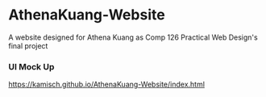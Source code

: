 # AthenaKuang-Website
A website designed for Athena Kuang as Comp 126 Practical Web Design's final project

### UI Mock Up

https://kamisch.github.io/AthenaKuang-Website/index.html

